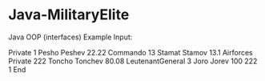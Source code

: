 # Java-MilitaryElite
Java OOP (interfaces)
Example Input:

Private 1 Pesho Peshev 22.22
Commando 13 Stamat Stamov 13.1 Airforces
Private 222 Toncho Tonchev 80.08
LeutenantGeneral 3 Joro Jorev 100 222 1
End
